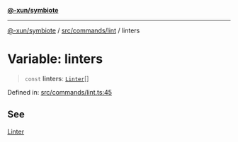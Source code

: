 [**@-xun/symbiote**](../../../../README.md)

***

[@-xun/symbiote](../../../../README.md) / [src/commands/lint](../README.md) / linters

# Variable: linters

> `const` **linters**: [`Linter`](../enumerations/Linter.md)[]

Defined in: [src/commands/lint.ts:45](https://github.com/Xunnamius/symbiote/blob/cfd701ad0628c5e146048c1316e66e821d0bb3c4/src/commands/lint.ts#L45)

## See

[Linter](../enumerations/Linter.md)
